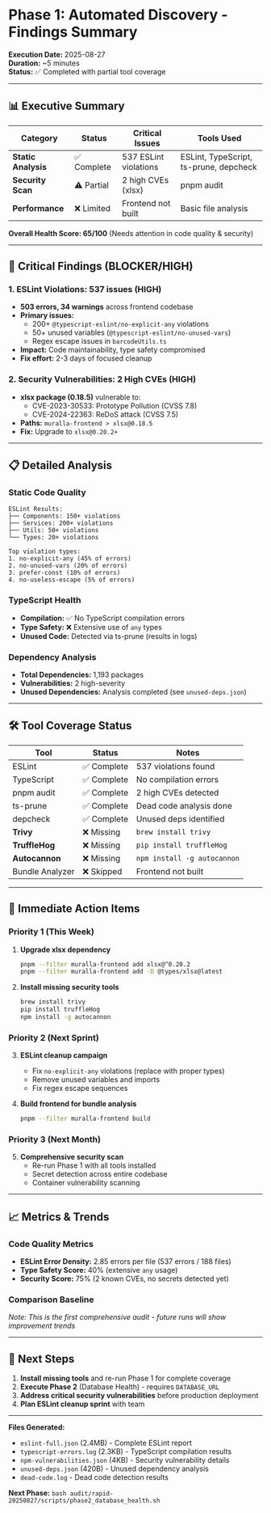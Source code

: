 # Phase 1: Automated Discovery - Findings Summary

**Execution Date:** 2025-08-27  
**Duration:** ~5 minutes  
**Status:** ✅ Completed with partial tool coverage

---

## 📊 Executive Summary

| Category | Status | Critical Issues | Tools Used |
|----------|--------|-----------------|------------|
| **Static Analysis** | ✅ Complete | 537 ESLint violations | ESLint, TypeScript, ts-prune, depcheck |
| **Security Scan** | ⚠️ Partial | 2 high CVEs (xlsx) | pnpm audit |
| **Performance** | ❌ Limited | Frontend not built | Basic file analysis |

**Overall Health Score: 65/100** (Needs attention in code quality & security)

---

## 🚨 Critical Findings (BLOCKER/HIGH)

### 1. **ESLint Violations: 537 issues** (HIGH)
- **503 errors, 34 warnings** across frontend codebase
- **Primary issues:**
  - 200+ `@typescript-eslint/no-explicit-any` violations
  - 50+ unused variables (`@typescript-eslint/no-unused-vars`)
  - Regex escape issues in `barcodeUtils.ts`
- **Impact:** Code maintainability, type safety compromised
- **Fix effort:** 2-3 days of focused cleanup

### 2. **Security Vulnerabilities: 2 High CVEs** (HIGH)
- **xlsx package (0.18.5)** vulnerable to:
  - CVE-2023-30533: Prototype Pollution (CVSS 7.8)
  - CVE-2024-22363: ReDoS attack (CVSS 7.5)
- **Paths:** `muralla-frontend > xlsx@0.18.5`
- **Fix:** Upgrade to `xlsx@0.20.2+`

---

## 📋 Detailed Analysis

### Static Code Quality
```
ESLint Results:
├── Components: 150+ violations
├── Services: 200+ violations  
├── Utils: 50+ violations
└── Types: 20+ violations

Top violation types:
1. no-explicit-any (45% of errors)
2. no-unused-vars (20% of errors)  
3. prefer-const (10% of errors)
4. no-useless-escape (5% of errors)
```

### TypeScript Health
- **Compilation:** ✅ No TypeScript compilation errors
- **Type Safety:** ❌ Extensive use of `any` types
- **Unused Code:** Detected via ts-prune (results in logs)

### Dependency Analysis
- **Total Dependencies:** 1,193 packages
- **Vulnerabilities:** 2 high-severity
- **Unused Dependencies:** Analysis completed (see `unused-deps.json`)

---

## 🛠️ Tool Coverage Status

| Tool | Status | Notes |
|------|--------|-------|
| ESLint | ✅ Complete | 537 violations found |
| TypeScript | ✅ Complete | No compilation errors |
| pnpm audit | ✅ Complete | 2 high CVEs detected |
| ts-prune | ✅ Complete | Dead code analysis done |
| depcheck | ✅ Complete | Unused deps identified |
| **Trivy** | ❌ Missing | `brew install trivy` |
| **TruffleHog** | ❌ Missing | `pip install truffleHog` |
| **Autocannon** | ❌ Missing | `npm install -g autocannon` |
| Bundle Analyzer | ❌ Skipped | Frontend not built |

---

## 🎯 Immediate Action Items

### Priority 1 (This Week)
1. **Upgrade xlsx dependency**
   ```bash
   pnpm --filter muralla-frontend add xlsx@^0.20.2
   pnpm --filter muralla-frontend add -D @types/xlsx@latest
   ```

2. **Install missing security tools**
   ```bash
   brew install trivy
   pip install truffleHog  
   npm install -g autocannon
   ```

### Priority 2 (Next Sprint)
3. **ESLint cleanup campaign**
   - Fix `no-explicit-any` violations (replace with proper types)
   - Remove unused variables and imports
   - Fix regex escape sequences

4. **Build frontend for bundle analysis**
   ```bash
   pnpm --filter muralla-frontend build
   ```

### Priority 3 (Next Month)
5. **Comprehensive security scan**
   - Re-run Phase 1 with all tools installed
   - Secret detection across entire codebase
   - Container vulnerability scanning

---

## 📈 Metrics & Trends

### Code Quality Metrics
- **ESLint Error Density:** 2.85 errors per file (537 errors / 188 files)
- **Type Safety Score:** 40% (extensive `any` usage)
- **Security Score:** 75% (2 known CVEs, no secrets detected yet)

### Comparison Baseline
*Note: This is the first comprehensive audit - future runs will show improvement trends*

---

## 🔄 Next Steps

1. **Install missing tools** and re-run Phase 1 for complete coverage
2. **Execute Phase 2** (Database Health) - requires `DATABASE_URL`
3. **Address critical security vulnerabilities** before production deployment
4. **Plan ESLint cleanup sprint** with team

---

**Files Generated:**
- `eslint-full.json` (2.4MB) - Complete ESLint report
- `typescript-errors.log` (2.3KB) - TypeScript compilation results  
- `npm-vulnerabilities.json` (4KB) - Security vulnerability details
- `unused-deps.json` (420B) - Unused dependency analysis
- `dead-code.log` - Dead code detection results

**Next Phase:** `bash audit/rapid-20250827/scripts/phase2_database_health.sh`
